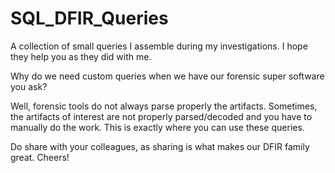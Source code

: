 # SQL_DFIR_Queries
A collection of small queries I assemble during my investigations. I hope they help you as they did with me.

Why do we need custom queries when we have our forensic super software you ask? 

Well, forensic tools do not always parse properly the artifacts. Sometimes, the artifacts of interest are not properly parsed/decoded and you have to manually do the work. This is exactly where you can use these queries. 

Do share with your colleagues, as sharing is what makes our DFIR family great. Cheers!
